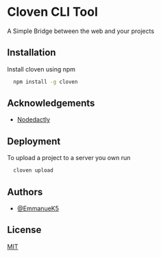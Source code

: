 # Cloven CLI Tool

A Simple Bridge between the web and your projects

## Installation

Install cloven using npm

```bash
  npm install -g cloven
```

## Acknowledgements

- [Nodedactly](https://github.com/Nodeactyl)

## Deployment

To upload a project to a server you own run

```bash
  cloven upload
```

## Authors

- [@EmmanueK5](https://github.com/Emmanuek5/)

## License

[MIT](https://choosealicense.com/licenses/mit/)
